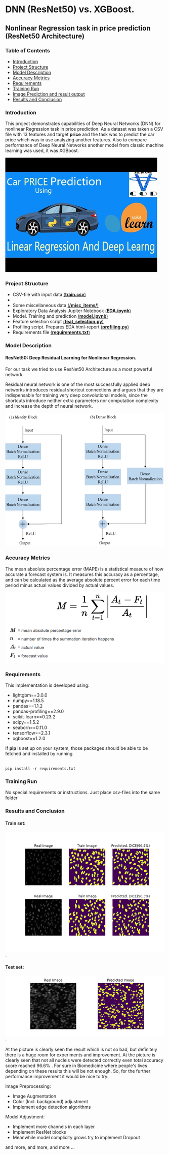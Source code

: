 # DNN (ResNet50) vs. XGBoost.
## Nonlinear Regression task in price prediction (ResNet50 Architecture)
### Table of Contents
* [Introduction](#Introduction)
* [Project Structure](#Project-Structure)
* [Model Description](#Model-Description)
* [Accuracy Metrics](#Accuracy-Metrics)
* [Requirements](#Requirements)
* [Training Run](#Training-Run)
* [Image Prediction and result output](#Image-Prediction-and-result-output)
* [Results and Conclusion](#Results-and-Conclusion)



### Introduction
This project demonstrates capabilities of Deep Neural Networks (DNN) for nonlinear Regression task in price prediction. As a dataset was taken a CSV file with 13 features and target **price** and the task was to predict the car price which was in use analyzing another features. Also to compare performance of Deep Neural Networks another model from classic machine learning was used, it was XGBoost.

![DNN](https://github.com/Kochurovskyi/Deep_Neural_Network_Projects/blob/main/DNN%20(ResNet50)%20vs.%20XGBoost/misc_items/hqdefault.jpg)

### Project Structure
* CSV-file with input data [(**train.csv**)](https://github.com/Kochurovskyi/Deep_Neural_Network_Projects/blob/main/DNN%20(ResNet50)%20vs.%20XGBoost/train.csv)
* 
* Some miscellaneous data  [(**/misc_items/**)](https://github.com/Kochurovskyi/Deep_Neural_Network_Projects/tree/main/DNN%20(ResNet50)%20vs.%20XGBoost/misc_items)
* Exploratory Data Analysis Jupiter Notebook [(**EDA.ipynb**)](https://github.com/Kochurovskyi/Deep_Neural_Network_Projects/blob/main/DNN%20(ResNet50)%20vs.%20XGBoost/EDA.ipynb)
* Model. Training and prediction [(**model.ipynb**)](https://github.com/Kochurovskyi/Deep_Neural_Network_Projects/blob/main/DNN%20(ResNet50)%20vs.%20XGBoost/model.ipynb)
* Feature selection script [(**feat_selection.py**)](https://github.com/Kochurovskyi/Deep_Neural_Network_Projects/blob/main/UNet(semantic%20segmentation)/Predict_masks.py)
* Profiling script. Prepares EDA html-report [(**profiling.py**)](https://github.com/Kochurovskyi/Deep_Neural_Network_Projects/blob/main/DNN%20(ResNet50)%20vs.%20XGBoost/profiling.py)
* Requirements file [(**requirements.txt**)](https://github.com/Kochurovskyi/Deep_Neural_Network_Projects/tree/main/DNN%20(ResNet50)%20vs.%20XGBoost)



### Model Description
#### ResNet50: Deep Residual Learning for Nonlinear Regression.
For our task we tried to use ResNet50 Architecture as a most powerful network.

Residual neural network is one of the most successfully applied deep networks  introduces residual shortcut connections and argues that they are indispensable for training very deep convolutional models, since the shortcuts introduce neither extra parameters nor computation complexity and increase the depth of neural network. 


![ResNet Arhc](https://github.com/Kochurovskyi/Deep_Neural_Network_Projects/blob/main/DNN%20(ResNet50)%20vs.%20XGBoost/misc_items/resnet.png)

### Accuracy Metrics
The mean absolute percentage error (MAPE) is a statistical measure of how accurate a forecast system is. It measures this accuracy as a percentage, and can be calculated as the average absolute percent error for each time period minus actual values divided by actual values.

![MAPE](https://github.com/Kochurovskyi/Deep_Neural_Network_Projects/blob/main/DNN%20(ResNet50)%20vs.%20XGBoost/misc_items/MAPE.png)


### Requirements 
This implementation is developed using:
* lightgbm==3.0.0
* numpy==1.18.5
* pandas==1.1.2
* pandas-profiling==2.9.0
* scikit-learn==0.23.2
* scipy==1.5.2
* seaborn==0.11.0
* tensorflow==2.3.1
* xgboost==1.2.0

If **pip** is set up on your system, those packages should be able to be fetched and installed by running

<pre><code>
pip install -r requirements.txt
</code></pre>

### Training Run
No special requirements or instructions. Just place csv-files into the same folder

### Results and Conclusion
#### Train set:
![(**Random Images from the Train Set**)](https://github.com/Kochurovskyi/Deep_Neural_Network_Projects/blob/main/UNet(semantic%20segmentation)/misc_items/training.png).
#### Test set:
![(**Random Images from the Test Set**)](https://github.com/Kochurovskyi/Deep_Neural_Network_Projects/blob/main/UNet(semantic%20segmentation)/misc_items/testing.png).

At the picture is clearly seen the result which is not so bad, but definitely there is a huge room for experiments and improvement. At the picture is clearly seen that not all nucleis were detected correctly even total accuracy score reached 96.6% . For sure in Biomedicine where people's lives depending on these results this will be not enough.
So, for the further performance improvement it would be nice to try:

Image Preprocessing:
*    Image Augmentation
* Color (Incl. background) adjustment
* Implement edge detection algorithms 

Model Adjustment: 
* Implement more channels in each layer
* Implement ResNet blocks 
* Meanwhile model complicity grows try to implement Dropout 

and more, and more, and more ...
